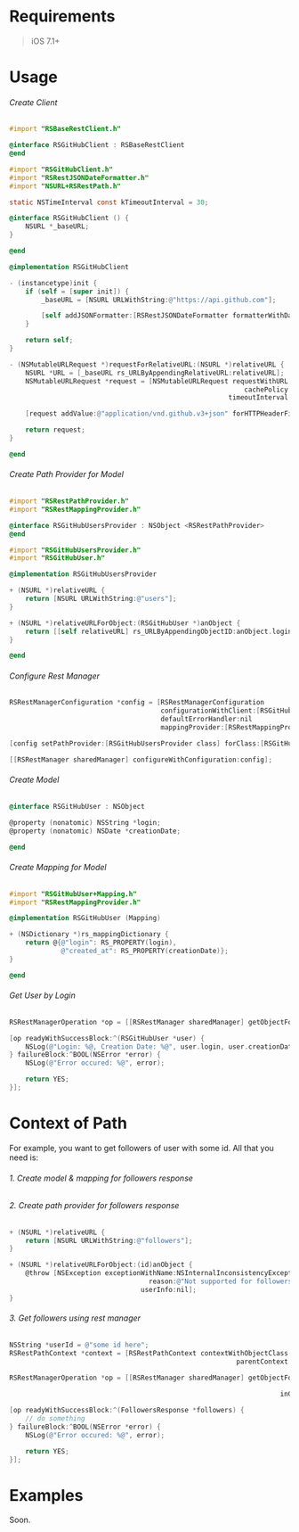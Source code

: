 # Requirements

> iOS 7.1+

# Usage

###### Create Client

```Objective-C
#import "RSBaseRestClient.h"

@interface RSGitHubClient : RSBaseRestClient
@end
```

```Objective-C
#import "RSGitHubClient.h"
#import "RSRestJSONDateFormatter.h"
#import "NSURL+RSRestPath.h"

static NSTimeInterval const kTimeoutInterval = 30;

@interface RSGitHubClient () {
    NSURL *_baseURL;
}

@end

@implementation RSGitHubClient

- (instancetype)init {
    if (self = [super init]) {
        _baseURL = [NSURL URLWithString:@"https://api.github.com"];

        [self addJSONFormatter:[RSRestJSONDateFormatter formatterWithDateFormat:@"yyyy-MM-dd'T'HH:mm:ssZ"]];
    }

    return self;
}

- (NSMutableURLRequest *)requestForRelativeURL:(NSURL *)relativeURL {
    NSURL *URL = [_baseURL rs_URLByAppendingRelativeURL:relativeURL];
    NSMutableURLRequest *request = [NSMutableURLRequest requestWithURL:URL
                                                           cachePolicy:NSURLRequestReloadIgnoringCacheData
                                                       timeoutInterval:kTimeoutInterval];

    [request addValue:@"application/vnd.github.v3+json" forHTTPHeaderField:@"Accept"];

    return request;
}

@end
```

###### Create Path Provider for Model

```Objective-C
#import "RSRestPathProvider.h"
#import "RSRestMappingProvider.h"

@interface RSGitHubUsersProvider : NSObject <RSRestPathProvider>
@end
```

```Objective-C
#import "RSGitHubUsersProvider.h"
#import "RSGitHubUser.h"

@implementation RSGitHubUsersProvider

+ (NSURL *)relativeURL {
    return [NSURL URLWithString:@"users"];
}

+ (NSURL *)relativeURLForObject:(RSGitHubUser *)anObject {
    return [[self relativeURL] rs_URLByAppendingObjectID:anObject.login];
}

@end
```

###### Configure Rest Manager

```Objective-C
RSRestManagerConfiguration *config = [RSRestManagerConfiguration
                                      configurationWithClient:[RSGitHubClient new]
                                      defaultErrorHandler:nil
                                      mappingProvider:[RSRestMappingProvider class]];

[config setPathProvider:[RSGitHubUsersProvider class] forClass:[RSGitHubUser class]];

[[RSRestManager sharedManager] configureWithConfiguration:config];
```

###### Create Model

```Objective-C
@interface RSGitHubUser : NSObject

@property (nonatomic) NSString *login;
@property (nonatomic) NSDate *creationDate;

@end
```

###### Create Mapping for Model

```Objective-C
#import "RSGitHubUser+Mapping.h"
#import "RSRestMappingProvider.h"

@implementation RSGitHubUser (Mapping)

+ (NSDictionary *)rs_mappingDictionary {
    return @{@"login": RS_PROPERTY(login),
             @"created_at": RS_PROPERTY(creationDate)};
}

@end
```

###### Get User by Login

```Objective-C
RSRestManagerOperation *op = [[RSRestManager sharedManager] getObjectForClass:[RSGitHubUser class] byId:@"RishatShamsutdinov"];

[op readyWithSuccessBlock:^(RSGitHubUser *user) {
    NSLog(@"Login: %@, Creation Date: %@", user.login, user.creationDate);
} failureBlock:^BOOL(NSError *error) {
    NSLog(@"Error occured: %@", error);

    return YES;
}];
```

# Context of Path

For example, you want to get followers of user with some id. All that you need is:
###### 1. Create model & mapping for followers response
###### 2. Create path provider for followers response
```Objective-C
+ (NSURL *)relativeURL {
    return [NSURL URLWithString:@"followers"];
}

+ (NSURL *)relativeURLForObject:(id)anObject {
    @throw [NSException exceptionWithName:NSInternalInconsistencyException
                                   reason:@"Not supported for followers"]
                                 userInfo:nil];
}
```

###### 3. Get followers using rest manager

```Objective-C
NSString *userId = @"some id here";
RSRestPathContext *context = [RSRestPathContext contextWithObjectClass:[User class] objectID:userId
                                                         parentContext:nil];

RSRestManagerOperation *op = [[RSRestManager sharedManager] getObjectForClass:[FollowersResponse class]
                                                                         byId:userId
                                                                    inContext:context];

[op readyWithSuccessBlock:^(FollowersResponse *followers) {
    // do something
} failureBlock:^BOOL(NSError *error) {
    NSLog(@"Error occured: %@", error);

    return YES;
}];
```

# Examples
Soon.
